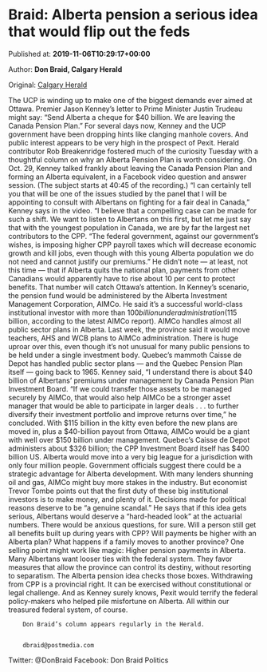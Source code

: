 
# Braid: Alberta pension a serious idea that would flip out the feds

Published at: **2019-11-06T10:29:17+00:00**

Author: **Don Braid, Calgary Herald**

Original: [Calgary Herald](https://calgaryherald.com/opinion/columnists/braid-alberta-pension-a-serious-idea-that-would-flip-out-the-feds)

The UCP is winding up to make one of the biggest demands ever aimed at Ottawa.
Premier Jason Kenney’s letter to Prime Minister Justin Trudeau might say: “Send Alberta a cheque for $40 billion. We are leaving the Canada Pension Plan.”
For several days now, Kenney and the UCP government have been dropping hints like clanging manhole covers.
And public interest appears to be very high in the prospect of Pexit.
Herald contributor Rob Breakenridge fostered much of the curiosity Tuesday with a thoughtful column on why an Alberta Pension Plan is worth considering.
On Oct. 29, Kenney talked frankly about leaving the Canada Pension Plan and forming an Alberta equivalent, in a Facebook video question and answer session. (The subject starts at 40:45 of the recording.)
“I can certainly tell you that will be one of the issues studied by the panel that I will be appointing to consult with Albertans on fighting for a fair deal in Canada,” Kenney says in the video.
“I believe that a compelling case can be made for such a shift. We want to listen to Albertans on this first, but let me just say that with the youngest population in Canada, we are by far the largest net contributors to the CPP.
“The federal government, against our government’s wishes, is imposing higher CPP payroll taxes which will decrease economic growth and kill jobs, even though with this young Alberta population we do not need and cannot justify our premiums.”
He didn’t note — at least, not this time — that if Alberta quits the national plan, payments from other Canadians would apparently have to rise about 10 per cent to protect benefits.
That number will catch Ottawa’s attention.
In Kenney’s scenario, the pension fund would be administered by the Alberta Investment Management Corporation, AIMCo. He said it’s a successful world-class institutional investor with more than $100 billion under administration ($115 billion, according to the latest AIMCo report).
AIMCo handles almost all public sector plans in Alberta. Last week, the province said it would move teachers, AHS and WCB plans to AIMCo administration.
There is huge uproar over this, even though it’s not unusual for many public pensions to be held under a single investment body.
Quebec’s mammoth Caisse de Depot has handled public sector plans — and the Quebec Pension Plan itself — going back to 1965.
Kenney said, “I understand there is about $40 billion of Albertans’ premiums under management by Canada Pension Plan Investment Board.
“If we could transfer those assets to be managed securely by AIMCo, that would also help AIMCo be a stronger asset manager that would be able to participate in larger deals . . . to further diversify their investment portfolio and improve returns over time,” he concluded.
With $115 billion in the kitty even before the new plans are moved in, plus a $40-billion payout from Ottawa, AIMCo would be a giant with well over $150 billion under management.
Quebec’s Caisse de Depot administers about $326 billion; the CPP Investment Board itself has $400 billion US.
Alberta would move into a very big league for a jurisdiction with only four million people.
Government officials suggest there could be a strategic advantage for Alberta development. With many lenders shunning oil and gas, AIMCo might buy more stakes in the industry.
But economist Trevor Tombe points out that the first duty of these big institutional investors is to make money, and plenty of it. Decisions made for political reasons deserve to be “a genuine scandal.”
He says that if this idea gets serious, Albertans would deserve a “hard-headed look” at the actuarial numbers.
There would be anxious questions, for sure. Will a person still get all benefits built up during years with CPP? Will payments be higher with an Alberta plan? What happens if a family moves to another province?
One selling point might work like magic: Higher pension payments in Alberta.
Many Albertans want looser ties with the federal system. They favor measures that allow the province can control its destiny, without resorting to separatism.
The Alberta pension idea checks those boxes.
Withdrawing from CPP is a provincial right. It can be exercised without constitutional or legal challenge.
And as Kenney surely knows, Pexit would terrify the federal policy-makers who helped pile misfortune on Alberta.
All within our treasured federal system, of course.

        Don Braid’s column appears regularly in the Herald.
      

        dbraid@postmedia.com
      
Twitter: @DonBraid
Facebook: Don Braid Politics
